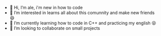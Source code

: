 - 👋 Hi, I’m ale, i'm new in how to code
- 👀 I’m interested in learns all about this comunnity and make new friends 😄
- 🌱 I’m currently learning how to code in C++ and practicing my english 😝
- 💞️ I’m looking to collaborate on small projects
<!---
ale16b/ale16b is a ✨ special ✨ repository because its `README.md` (this file) appears on your GitHub profile.
You can click the Preview link to take a look at your changes.
--->
